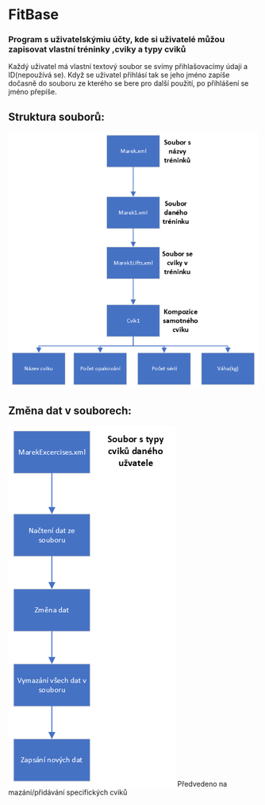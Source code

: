 # FitBase
### Program s uživatelskýmiu účty, kde si uživatelé můžou zapisovat vlastní tréninky ,cviky a typy cviků


Každý uživatel má vlastní textový soubor se svímy přihlašovacímy údaji a ID(nepoužívá se). Když se uživatel přihlásí tak se jeho jméno zapíše dočasně do souboru ze kterého se bere pro další použití, po přihlášení se jméno přepíše.


## Struktura souborů:
![Digram souborů](https://github.com/MarekDomas/CviceniDb/blob/master/Diagram%20soubor%C5%AF.png)

## Změna dat v souborech: 
![Měnění dat v souboru](https://github.com/MarekDomas/CviceniDb/blob/master/Zm%C4%9Bna%20dat%20v%20souboru.png)
Předvedeno na mazání/přidávání specifických cviků
